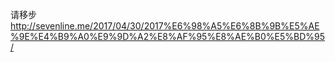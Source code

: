 请移步 http://sevenline.me/2017/04/30/2017%E6%98%A5%E6%8B%9B%E5%AE%9E%E4%B9%A0%E9%9D%A2%E8%AF%95%E8%AE%B0%E5%BD%95/

